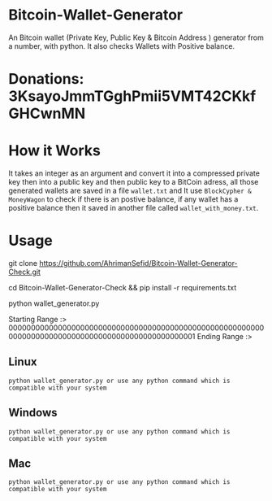 # Bitcoin-Wallet-Generator
An Bitcoin wallet (Private Key, Public Key &amp; Bitcoin Address ) generator from a number, with python. It also checks Wallets with Positive balance.

# Donations: 3KsayoJmmTGghPmii5VMT42CKkfGHCwnMN

# How it Works
 It takes an integer as an argument and convert it into a compressed private key then into a public key and then public key to a BitCoin adress, all those generated wallets are saved in a file `wallet.txt` and It use `BlockCypher & MoneyWagon` to check if there is an postive balance, if any wallet has a positive balance then it saved in another file called `wallet_with_money.txt`.

# Usage

git clone https://github.com/AhrimanSefid/Bitcoin-Wallet-Generator-Check.git

cd Bitcoin-Wallet-Generator-Check && pip install -r requirements.txt

python wallet_generator.py

Starting Range :>  000000000000000000000000000000000000000000000000000000000000000000000000000000000000000000000000001
Ending Range   :>
## Linux
  `python wallet_generator.py or use any python command which is compatible with your system`
  
## Windows
  `python wallet_generator.py or use any python command which is compatible with your system`
  
## Mac
  `python wallet_generator.py or use any python command which is compatible with your system`

 
